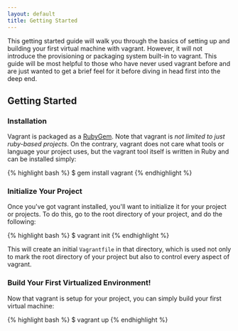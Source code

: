 ```yaml
---
layout: default
title: Getting Started
---
```

This getting started guide will walk you through the basics of setting up and
building your first virtual machine with vagrant. However, it will not introduce
the provisioning or packaging system built-in to vagrant. This guide will be
most helpful to those who have never used vagrant before and are just wanted to
get a brief feel for it before diving in head first into the deep end.

## Getting Started

### Installation

Vagrant is packaged as a [RubyGem](http://rubyforge.org/projects/rubygems). Note that
vagrant is _not limited to just ruby-based projects_. On the contrary, vagrant does not
care what tools or language your project uses, but the vagrant tool itself is written
in Ruby and can be installed simply:

{% highlight bash %}
$ gem install vagrant
{% endhighlight %}

### Initialize Your Project

Once you've got vagrant installed, you'll want to initialize it for your project or
projects. To do this, go to the root directory of your project, and do the following:

{% highlight bash %}
$ vagrant init
{% endhighlight %}

This will create an initial `Vagrantfile` in that directory, which is used not only
to mark the root directory of your project but also to control every aspect of vagrant.

### Build Your First Virtualized Environment!

Now that vagrant is setup for your project, you can simply build your first virtual
machine:

{% highlight bash %}
$ vagrant up
{% endhighlight %}

